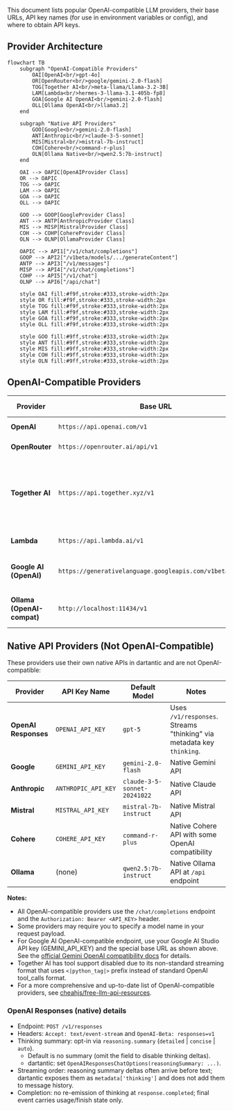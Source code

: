This document lists popular OpenAI-compatible LLM providers, their base URLs, API key names (for use in environment variables or config), and where to obtain API keys.

## Provider Architecture

```mermaid
flowchart TB
    subgraph "OpenAI-Compatible Providers"
        OAI[OpenAI<br/>gpt-4o]
        OR[OpenRouter<br/>google/gemini-2.0-flash]
        TOG[Together AI<br/>meta-llama/Llama-3.2-3B]
        LAM[Lambda<br/>hermes-3-llama-3.1-405b-fp8]
        GOA[Google AI OpenAI<br/>gemini-2.0-flash]
        OLL[Ollama OpenAI<br/>llama3.2]
    end
    
    subgraph "Native API Providers"
        GOO[Google<br/>gemini-2.0-flash]
        ANT[Anthropic<br/>claude-3-5-sonnet]
        MIS[Mistral<br/>mistral-7b-instruct]
        COH[Cohere<br/>command-r-plus]
        OLN[Ollama Native<br/>qwen2.5:7b-instruct]
    end
    
    OAI --> OAPIC[OpenAIProvider Class]
    OR --> OAPIC
    TOG --> OAPIC
    LAM --> OAPIC
    GOA --> OAPIC
    OLL --> OAPIC
    
    GOO --> GOOP[GoogleProvider Class]
    ANT --> ANTP[AnthropicProvider Class]
    MIS --> MISP[MistralProvider Class]
    COH --> COHP[CohereProvider Class]
    OLN --> OLNP[OllamaProvider Class]
    
    OAPIC --> API1["/v1/chat/completions"]
    GOOP --> API2["/v1beta/models/.../generateContent"]
    ANTP --> API3["/v1/messages"]
    MISP --> API4["/v1/chat/completions"]
    COHP --> API5["/v1/chat"]
    OLNP --> API6["/api/chat"]
    
    style OAI fill:#f9f,stroke:#333,stroke-width:2px
    style OR fill:#f9f,stroke:#333,stroke-width:2px
    style TOG fill:#f9f,stroke:#333,stroke-width:2px
    style LAM fill:#f9f,stroke:#333,stroke-width:2px
    style GOA fill:#f9f,stroke:#333,stroke-width:2px
    style OLL fill:#f9f,stroke:#333,stroke-width:2px
    
    style GOO fill:#9ff,stroke:#333,stroke-width:2px
    style ANT fill:#9ff,stroke:#333,stroke-width:2px
    style MIS fill:#9ff,stroke:#333,stroke-width:2px
    style COH fill:#9ff,stroke:#333,stroke-width:2px
    style OLN fill:#9ff,stroke:#333,stroke-width:2px
```

## OpenAI-Compatible Providers

| Provider                   | Base URL                                                  | API Key Name         | Default Model                                       | Get API Key                                                           | Notes |
| -------------------------- | --------------------------------------------------------- | -------------------- | --------------------------------------------------- | --------------------------------------------------------------------- | ----- |
| **OpenAI**                 | `https://api.openai.com/v1`                               | `OPENAI_API_KEY`     | `gpt-4o`                                            | [OpenAI API Keys](https://platform.openai.com/api-keys)               |       |
| **OpenRouter**             | `https://openrouter.ai/api/v1`                            | `OPENROUTER_API_KEY` | `google/gemini-2.0-flash`                           | [OpenRouter API Keys](https://openrouter.ai/keys)                     |       |
| **Together AI**            | `https://api.together.xyz/v1`                             | `TOGETHER_API_KEY`   | `meta-llama/Llama-3.2-3B-Instruct-Turbo`           | [Together API Keys](https://api.together.ai/)                         | Tool support disabled due to non-standard streaming format |
| **Lambda**                 | `https://api.lambda.ai/v1`                                | `LAMBDA_API_KEY`     | `hermes-3-llama-3.1-405b-fp8`                      | [Lambda API Keys](https://cloud.lambda.ai/api-keys/cloud-api)         |       |
| **Google AI (OpenAI)**     | `https://generativelanguage.googleapis.com/v1beta/openai` | `GEMINI_API_KEY`     | `gemini-2.0-flash`                                  | [Google AI Studio API Keys](https://makersuite.google.com/app/apikey) | OpenAI-compatible Gemini endpoint |
| **Ollama (OpenAI-compat)** | `http://localhost:11434/v1`                               | (none)               | `llama3.2`                                          | [Ollama Docs](https://github.com/ollama/ollama/blob/main/docs/api.md) | Local OpenAI-compatible endpoint |

## Native API Providers (Not OpenAI-Compatible)

These providers use their own native APIs in dartantic and are not OpenAI-compatible:

| Provider             | API Key Name         | Default Model                | Notes |
| -------------------- | -------------------- | ---------------------------- | ----- |
| **OpenAI Responses** | `OPENAI_API_KEY`     | `gpt-5`                      | Uses `/v1/responses`. Streams "thinking" via metadata key `thinking`. |
| **Google**           | `GEMINI_API_KEY`     | `gemini-2.0-flash`           | Native Gemini API |
| **Anthropic**        | `ANTHROPIC_API_KEY`  | `claude-3-5-sonnet-20241022` | Native Claude API |
| **Mistral**          | `MISTRAL_API_KEY`    | `mistral-7b-instruct`        | Native Mistral API |
| **Cohere**           | `COHERE_API_KEY`     | `command-r-plus`             | Native Cohere API with some OpenAI compatibility |
| **Ollama**           | (none)               | `qwen2.5:7b-instruct`        | Native Ollama API at `/api` endpoint |

**Notes:**
- All OpenAI-compatible providers use the `/chat/completions` endpoint and the `Authorization: Bearer <API_KEY>` header.
- Some providers may require you to specify a model name in your request payload.
- For Google AI OpenAI-compatible endpoint, use your Google AI Studio API key (GEMINI_API_KEY) and the special base URL as shown above. See the [official Gemini OpenAI compatibility docs](https://ai.google.dev/gemini-api/docs/openai) for details.
- Together AI has tool support disabled due to its non-standard streaming format that uses `<|python_tag|>` prefix instead of standard OpenAI tool_calls format.
- For a more comprehensive and up-to-date list of OpenAI-compatible providers, see [cheahjs/free-llm-api-resources](https://github.com/cheahjs/free-llm-api-resources).

### OpenAI Responses (native) details

- Endpoint: `POST /v1/responses`
- Headers: `Accept: text/event-stream` and `OpenAI-Beta: responses=v1`
- Thinking summary: opt-in via `reasoning.summary` (`detailed` | `concise` | `auto`).
  - Default is no summary (omit the field to disable thinking deltas).
  - dartantic: set `OpenAIResponsesChatOptions(reasoningSummary: ...)`.
- Streaming order: reasoning summary deltas often arrive before text; dartantic
  exposes them as `metadata['thinking']` and does not add them to message history.
- Completion: no re-emission of thinking at `response.completed`; final event
  carries usage/finish state only.
